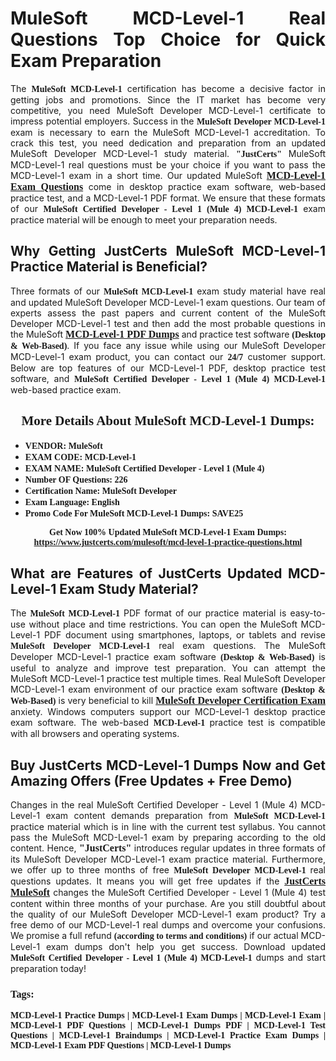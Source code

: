 <h1 style="text-align: justify;"><strong>MuleSoft MCD-Level-1 Real Questions Top Choice for Quick Exam Preparation</strong></h1>

<p style="text-align: justify;">The <span style="font-family:Georgia,serif;"><strong>MuleSoft MCD-Level-1</strong></span> certification has become a decisive factor in getting jobs and promotions. Since the IT market has become very competitive, you need MuleSoft Developer MCD-Level-1 certificate to impress potential employers. Success in the <span style="font-family:Georgia,serif;"><strong>MuleSoft Developer MCD-Level-1</strong></span> exam is necessary to earn the MuleSoft MCD-Level-1 accreditation. To crack this test, you need dedication and preparation from an updated MuleSoft Developer MCD-Level-1 study material. <span style="font-size:14px;"><span style="font-family:Georgia,serif;"><strong>"JustCerts"</strong></span></span> MuleSoft MCD-Level-1 real questions must be your choice if you want to pass the MCD-Level-1 exam in a short time. Our updated MuleSoft <a href="https://www.justcerts.com/mulesoft/mcd-level-1-practice-questions.html"><span style="font-size:16px;"><span style="font-family:Georgia,serif;"><strong>MCD-Level-1 Exam Questions</strong></span></span></a> come in desktop practice exam software, web-based practice test, and a MCD-Level-1 PDF format. We ensure that these formats of our <span style="font-family:Georgia,serif;"><strong>MuleSoft Certified Developer - Level 1 (Mule 4) MCD-Level-1</strong></span> exam practice material will be enough to meet your preparation needs.</p>

<h2 style="text-align: justify;"><strong>Why Getting JustCerts MuleSoft MCD-Level-1 Practice Material is Beneficial?</strong></h2>

<p style="text-align: justify;">Three formats of our <span style="font-family:Georgia,serif;"><strong>MuleSoft MCD-Level-1</strong></span> exam study material have real and updated MuleSoft Developer MCD-Level-1 exam questions. Our team of experts assess the past papers and current content of the MuleSoft Developer MCD-Level-1 test and then add the most probable questions in the MuleSoft <a href="https://www.justcerts.com/mulesoft/mcd-level-1-practice-questions.html"><span style="font-size:16px;"><span style="font-family:Georgia,serif;"><strong>MCD-Level-1 PDF Dumps</strong></span></span></a> and practice test software <span style="font-family:Georgia,serif;"><strong>(Desktop & Web-Based)</strong></span>. If you face any issue while using our MuleSoft Developer MCD-Level-1 exam product, you can contact our <span style="font-family:Georgia,serif;"><strong>24/7</strong></span> customer support. Below are top features of our MCD-Level-1 PDF, desktop practice test software, and <span style="font-family:Georgia,serif;"><strong>MuleSoft Certified Developer - Level 1 (Mule 4) MCD-Level-1</strong></span> web-based practice exam.</p>

<h2 style="text-align: center;"><strong><span style="font-family:Georgia,serif;">More Details About MuleSoft MCD-Level-1 Dumps:</span></strong></h2>

<ul>
	<li style="text-align: justify;"><span style="font-size:14px;"><span style="font-family:Georgia,serif;"><strong>VENDOR: MuleSoft</strong></span></span></li>
	<li style="text-align: justify;"><span style="font-size:14px;"><span style="font-family:Georgia,serif;"><strong>EXAM CODE: MCD-Level-1</strong></span></span></li>
	<li style="text-align: justify;"><span style="font-size:14px;"><span style="font-family:Georgia,serif;"><strong>EXAM NAME: MuleSoft Certified Developer - Level 1 (Mule 4)</strong></span></span></li>
	<li style="text-align: justify;"><span style="font-size:14px;"><span style="font-family:Georgia,serif;"><strong>Number OF Questions: 226</strong></span></span></li>
	<li style="text-align: justify;"><span style="font-size:14px;"><span style="font-family:Georgia,serif;"><strong>Certification Name: MuleSoft Developer</strong></span></span></li>
	<li style="text-align: justify;"><span style="font-size:14px;"><span style="font-family:Georgia,serif;"><strong>Exam Language: English</strong></span></span></li>
	<li style="text-align: justify;"><span style="font-size:14px;"><span style="font-family:Georgia,serif;"><strong>Promo Code For MuleSoft MCD-Level-1 Dumps: SAVE25</strong></span></span></li>
</ul>

<p style="text-align: center;"><strong><span style="font-family:Georgia,serif;"><span style="font-size:14px;">Get Now 100% Updated MuleSoft MCD-Level-1 Exam Dumps:</span> <a href="https://www.justcerts.com/mulesoft/mcd-level-1-practice-questions.html">https://www.justcerts.com/mulesoft/mcd-level-1-practice-questions.html</a></span></strong></p>

<h2 style="text-align: justify;"><strong>What are Features of JustCerts Updated MCD-Level-1 Exam Study Material?</strong></h2>

<p style="text-align: justify;">The <span style="font-family:Georgia,serif;"><strong>MuleSoft MCD-Level-1</strong></span> PDF format of our practice material is easy-to-use without place and time restrictions. You can open the MuleSoft MCD-Level-1 PDF document using smartphones, laptops, or tablets and revise <span style="font-family:Georgia,serif;"><strong>MuleSoft Developer MCD-Level-1</strong></span> real exam questions. The MuleSoft Developer MCD-Level-1 practice exam software <span style="font-family:Georgia,serif;"><strong>(Desktop & Web-Based)</strong></span> is useful to analyze and improve test preparation. You can attempt the MuleSoft MCD-Level-1 practice test multiple times. Real MuleSoft Developer MCD-Level-1 exam environment of our practice exam software <span style="font-family:Georgia,serif;"><strong>(Desktop & Web-Based)</strong></span> is very beneficial to kill <a href="https://www.justcerts.com/mulesoft/mulesoft-developer-certification-exams.html"><span style="font-size:16px;"><span style="font-family:Georgia,serif;"><strong>MuleSoft Developer Certification Exam</strong></span></span></a> anxiety. Windows computers support our MCD-Level-1 desktop practice exam software. The web-based <span style="font-family:Georgia,serif;"><strong>MCD-Level-1 </strong></span> practice test is compatible with all browsers and operating systems.</p>

<h2 style="text-align: justify;"><strong>Buy JustCerts MCD-Level-1 Dumps Now and Get Amazing Offers (Free Updates + Free Demo)</strong></h2>

<p style="text-align: justify;">Changes in the real MuleSoft Certified Developer - Level 1 (Mule 4) MCD-Level-1 exam content demands preparation from <span style="font-family:Georgia,serif;"><strong>MuleSoft MCD-Level-1</strong></span> practice material which is in line with the current test syllabus. You cannot pass the MuleSoft MCD-Level-1 exam by preparing according to the old content. Hence, <span style="font-size:16px;"><span style="font-family:Georgia,serif;"><strong>"JustCerts"</strong></span></span> introduces regular updates in three formats of its MuleSoft Developer MCD-Level-1 exam practice material. Furthermore, we offer up to three months of free <span style="font-family:Georgia,serif;"><strong>MuleSoft Developer MCD-Level-1 </strong></span>real questions updates. It means you will get free updates if the <a href="https://www.justcerts.com/mulesoft-certification-exams.html"><span style="font-size:16px;"><span style="font-family:Georgia,serif;"><strong>JustCerts MuleSoft</strong></span></span></a> changes the MuleSoft Certified Developer - Level 1 (Mule 4) test content within three months of your purchase. Are you still doubtful about the quality of our MuleSoft Developer MCD-Level-1 exam product? Try a free demo of our MCD-Level-1 real dumps and overcome your confusions. We promise a full refund <span style="font-family:Georgia,serif;"><strong>(according to terms and conditions)</strong></span> if our actual MCD-Level-1 exam dumps don't help you get success. Download updated <span style="font-family:Georgia,serif;"><strong>MuleSoft Certified Developer - Level 1 (Mule 4) MCD-Level-1</strong></span> dumps and start preparation today!</p>

<h3 style="text-align: justify;"><span style="font-family:Georgia,serif;"><strong>Tags:</strong></span></h3>

<p style="text-align: justify;"><span style="font-family:Georgia,serif;"><strong>MCD-Level-1 Practice Dumps | MCD-Level-1 Exam Dumps | MCD-Level-1 Exam | MCD-Level-1 PDF Questions | MCD-Level-1 Dumps PDF | MCD-Level-1 Test Questions | MCD-Level-1 Braindumps | MCD-Level-1 Practice Exam Dumps | MCD-Level-1 Exam PDF Questions | MCD-Level-1 Dumps</strong></span></p>

